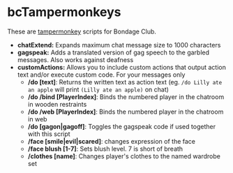 # bcTampermonkeys

These are [tampermonkey](https://www.tampermonkey.net/) scripts for Bondage Club.

* **chatExtend:** Expands maximum chat message size to 1000 characters
* **gagspeak:** Adds a translated version of gag speech to the garbled messages. Also works against deafness
* **customActions:** Allows you to include custom actions that output action text and/or execute custom code. For your messages only
    - **/do [text]**: Returns the written text as action text (eg. `/do Lilly ate an apple` will print `(Lilly ate an apple)` on chat)
    - **/do /bind [PlayerIndex]**: Binds the numbered player in the chatroom in wooden restraints
    - **/do /web [PlayerIndex]**: Binds the numbered player in the chatroom in web
    - **/do [gagon|gagoff]**: Toggles the gagspeak code if used together with this script
    - **/face [smile|evil|scared]**: changes expression of the face
    - **/face blush [1-7]**: Sets blush level. 7 is short of breath
    - **/clothes [name]**: Changes player's clothes to the named wardrobe set
